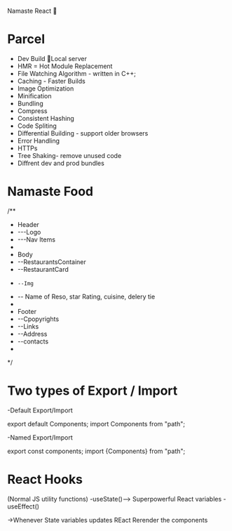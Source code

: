 Namaste React 🚀


# Parcel 
- Dev Build
🔗Local server
- HMR = Hot Module Replacement
- File Watching Algorithm - written in C++;
- Caching - Faster Builds
- Image Optimization
- Minification
- Bundling
- Compress
- Consistent Hashing 
- Code Spliting
- Differential Building - support older browsers
- Error Handling
- HTTPs
- Tree Shaking- remove unused code
- Diffrent dev and prod bundles


# Namaste Food


/**
 * Header
 * ---Logo
 * ---Nav Items
 *
 * Body
 * --RestaurantsContainer
 * --RestaurantCard
 *     --Img
 *    -- Name of Reso, star Rating, cuisine, delery tie
 *
 * Footer
 * --Cpopyrights
 * --Links
 * --Address
 * --contacts
 *
 */

 # Two types of Export / Import

 -Default Export/Import

 export default Components;
 import Components from "path";

 -Named Export/Import

 export const  components;
 import {Components} from "path";

 

 # React Hooks
  (Normal JS utility functions)
  -useState()--> Superpowerful React variables 
  -useEffect()

  ->Whenever  State variables updates REact Rerender the components
